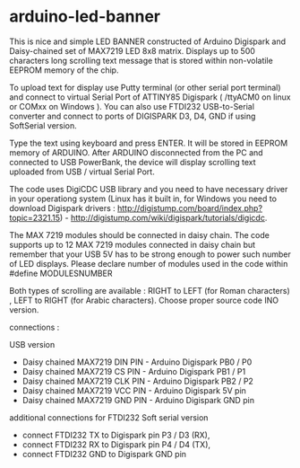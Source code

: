 # arduino-led-banner
This is nice and simple LED BANNER constructed of Arduino Digispark and Daisy-chained set of MAX7219 LED 8x8 matrix. 
Displays up to 500 characters long scrolling text message that is stored within non-volatile EEPROM memory of the chip.

To upload text for display use Putty terminal (or other serial port terminal) and connect to virtual Serial Port of ATTINY85 Digispark ( /ttyACM0 on linux or COMxx on Windows ).
You can also use FTDI232 USB-to-Serial converter and connect to ports of DIGISPARK D3, D4, GND if using SoftSerial version.

Type the text using keyboard and press ENTER. It will be stored in EEPROM memory of ARDUINO.
After ARDUINO disconnected from the PC and connected to USB PowerBank, the device will display scrolling text uploaded from USB / virtual Serial Port. 

The code uses DigiCDC USB library and you need to have necessary driver in your operationg system (Linux has it built in, for Windows you need to download Digispark drivers : http://digistump.com/board/index.php?topic=2321.15) - http://digistump.com/wiki/digispark/tutorials/digicdc.

The MAX 7219 modules should be connected in daisy chain. The code supports up to 12 MAX 7219 modules connected in daisy chain but remember that your USB 5V has to be strong enough to power such number of LED displays.  Please declare number of modules used in the code within 
#define MODULESNUMBER           <my-number-of-MAX-7219-modules>
 
 Both types of scrolling are available : RIGHT to LEFT (for Roman characters)  , LEFT to RIGHT (for Arabic characters). Choose proper source code INO version.

connections :
 
USB version
 - Daisy chained  MAX7219 DIN PIN - Arduino Digispark  PB0 / P0 
 - Daisy chained  MAX7219 CS PIN  - Arduino Digispark  PB1 / P1 
 - Daisy chained  MAX7219 CLK PIN - Arduino Digispark  PB2 / P2
 - Daisy chained  MAX7219 VCC PIN - Arduino Digispark  5V pin
 - Daisy chained  MAX7219 GND PIN - Arduino Digispark  GND pin

 additional connections for FTDI232 Soft serial version
 
 - connect FTDI232 TX to Digispark pin P3 / D3 (RX),
 - connect FTDI232 RX to Digispark pin P4 / D4 (TX),
 - connect FTDI232 GND to Digispark GND pin
 
 
 

 



